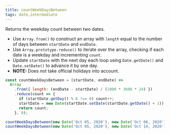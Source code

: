 ```yaml
---
title: countWeekDaysBetween
tags: date,intermediate
---
```


Returns the weekday count between two dates.

- Use `Array.from()` to construct an array with `length` equal to the number of days between `startDate` and `endDate`.
- Use `Array.prototype.reduce()` to iterate over the array, checking if each date is a weekday and incrementing `count`.
- Update `startDate` with the next day each loop using `Date.getDate()` and `Date.setDate()` to advance it by one day.
- **NOTE:** Does not take official holidays into account.

```js
const countWeekDaysBetween = (startDate, endDate) =>
  Array
    .from({ length: (endDate - startDate) / (1000 * 3600 * 24) })
    .reduce(count => {
      if (startDate.getDay() % 6 !== 0) count++;
      startDate = new Date(startDate.setDate(startDate.getDate() + 1));
      return count;
    }, 0);
```

```js
countWeekDaysBetween(new Date('Oct 05, 2020'), new Date('Oct 06, 2020')); // 1
countWeekDaysBetween(new Date('Oct 05, 2020'), new Date('Oct 14, 2020')); // 7
```
